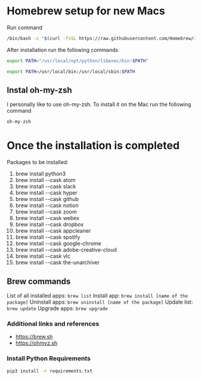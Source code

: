 # Homebrew setup for new Macs
Run command
```bash
/bin/bash -c "$(curl -fsSL https://raw.githubusercontent.com/Homebrew/install/HEAD/install.sh)"
```
After installation run the following commands
```bash
export PATH="/usr/local/opt/python/libexec/bin:$PATH"
```
```bash
export PATH=/usr/local/bin:/usr/local/sbin:$PATH
```
## Instal oh-my-zsh
I personally like to use oh-my-zsh.
To install it on the Mac run the following command
```bash
oh-my-zsh
```

# Once the installation is completed
Packages to be installed:
1. brew install python3
2. brew install --cask atom
3. brew install --cask slack
4. brew install --cask hyper
5. brew install --cask github
6. brew install --cask notion
7. brew install --cask zoom
8. brew install --cask webex
9. brew install --cask dropbox
10. brew install --cask appcleaner
11. brew install --cask spotify
12. brew install --cask google-chrome
13. brew install --cask adobe-creative-cloud
14. brew install --cask vlc
15. brew install --cask the-unarchiver

## Brew commands
List of all installed apps: `brew list`
Install app: `brew install [name of the package]`
Uninstall apps: `brew uninstall [name of the package]`
Update list: `brew update`
Upgrade apps: `brew upgrade`

### Additional links and references
- https://brew.sh
- https://ohmyz.sh

### Install Python Requirements
```bash
pip3 install -r requirements.txt
```
